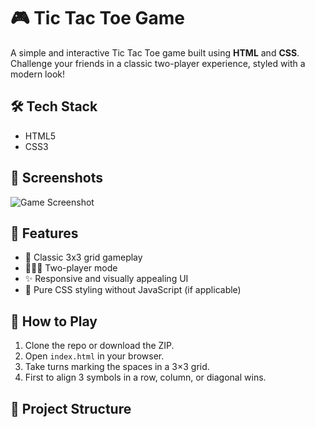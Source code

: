 # 🎮 Tic Tac Toe Game

A simple and interactive Tic Tac Toe game built using **HTML** and **CSS**. Challenge your friends in a classic two-player experience, styled with a modern look!

## 🛠️ Tech Stack

- HTML5  
- CSS3  

## 📸 Screenshots

![Game Screenshot](link-to-your-screenshot-if-available)

## 🚀 Features

- 🎯 Classic 3x3 grid gameplay  
- 🧑‍🤝‍🧑 Two-player mode  
- ✨ Responsive and visually appealing UI  
- 🎨 Pure CSS styling without JavaScript (if applicable)

## 📝 How to Play

1. Clone the repo or download the ZIP.
2. Open `index.html` in your browser.
3. Take turns marking the spaces in a 3×3 grid.
4. First to align 3 symbols in a row, column, or diagonal wins.

## 📂 Project Structure

